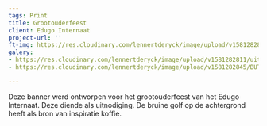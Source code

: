 ```yaml
---
tags: Print
title: Grootouderfeest
client: Edugo Internaat
project-url: ''
ft-img: https://res.cloudinary.com/lennertderyck/image/upload/v1581282807/poffertjes_0_q2bypt.jpg
galery:
- https://res.cloudinary.com/lennertderyck/image/upload/v1581282811/uitnodiging_grootouderfeest-1024x510_qlpxhi.png
- https://res.cloudinary.com/lennertderyck/image/upload/v1581282845/BUTTON_TALENT-01_dxwner.png

---
```

Deze banner werd ontworpen voor het grootouderfeest van het Edugo Internaat. Deze diende als uitnodiging. De bruine golf op de achtergrond heeft als bron van inspiratie koffie.